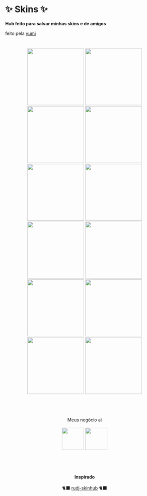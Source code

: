 #  ✨ Skins ✨
**Hub feito para salvar minhas skins e de amigos**

feito pela [yumi](https://osu.ppy.sh/users/13819731)

#
<p align="center">
  <a href="yumiihsz.md">
    <img src="https://a.ppy.sh/13819731"
         width="180"
         height="180"></a>
  <a href="https://github.com/Kurumiww/w/blob/main/skins.md">
    <img src="https://a.ppy.sh/11415687"
         width="180"
         height="180"></a>
 <a href="minpz.md">
  <img src="https://a.ppy.sh/10159709"  
       width="180"
       height="180"></a>
  <a href="hirata.md">
  <img src="https://a.ppy.sh/10188022"
       width="180"
       height="180"></a>
<br>
  <a href="Ouran.md">
  <img src="https://a.ppy.sh/12021503"
       width="180"
       height="180"></a>
  <a href="julinha.md">
  <img src="https://a.ppy.sh/14878058"
       width="180"
       height="180"></a>
    <a href="takenohana.md">
  <img src="https://a.ppy.sh/3628613"
       width="180"
       height="180"></a>
      <a href="eduzenhooo.md">
  <img src="https://a.ppy.sh/18406506"
       width="180"
       height="180"></a>
<br>
      <a href="l3af.md">
  <img src="https://a.ppy.sh/14127691"
       width="180"
       height="180"></a>
       <a href="kannyaws.md">
  <img src="https://a.ppy.sh/5364823"
       width="180"
       height="180"></a>
       <a href="linbunnysz.md">
  <img src="https://a.ppy.sh/14918386"
       width="180"
       height="180"></a>
      <a href="linbunnysz.md">
  <img src="https://a.ppy.sh/5221058"
       width="180"
       height="180"></a>
  
# 
<br>
  
   <p align="center">
     Meus negócio ai <br><br>
   <a href="https://twitter.com/yumiizada">
  <img src="https://i.imgur.com/PUQ5uWf.png" 
       width="70" 
       height="70"></a>
  <a href="https://www.twitch.tv/yumiihsz">
  <img src="https://i.imgur.com/HM030lk.png" 
       width="70" 
       height="70"></a>
<br>
  <br></br>
   </p>

#

<p align="center">
  <b>Inspirado</b><br><br>
  🐈‍⬛ <a href="https://github.com/rudj-skinhub/woal">rudj-skinhub</a> 🐈‍⬛
</p>
